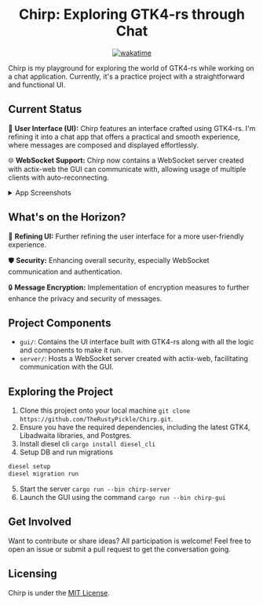<div align="center"><h1>Chirp: Exploring GTK4-rs through Chat</h1></div>

<div align=center><a href="https://wakatime.com/badge/github/TheRustyPickle/Chirp"><img src="https://wakatime.com/badge/github/TheRustyPickle/Chirp.svg" alt="wakatime"></a></div>

Chirp is my playground for exploring the world of GTK4-rs while working on a chat application. Currently, it's a practice project with a straightforward and functional UI.

## Current Status

🎨 **User Interface (UI):** Chirp features an interface crafted using GTK4-rs. I'm refining it into a chat app that offers a practical and smooth experience, where messages are composed and displayed effortlessly.

🌐 **WebSocket Support:** Chirp now contains a WebSocket server created with actix-web the GUI can communicate with, allowing usage of multiple clients with auto-reconnecting.

<details>
<summary>App Screenshots</summary>
  <img src="https://github.com/TheRustyPickle/Chirp/assets/35862475/56a88c28-3cbe-4ecf-8d32-ffb85e0f6a56">
  <img src="https://github.com/TheRustyPickle/Chirp/assets/35862475/39919dd7-8ebe-42ee-9a07-d5c4dcbf5601">
</details>

## What's on the Horizon?

🔧 **Refining UI:** Further refining the user interface for a more user-friendly experience.

🛡️ **Security:** Enhancing overall security, especially WebSocket communication and authentication.

🔒 **Message Encryption:** Implementation of encryption measures to further enhance the privacy and security of messages.

## Project Components

- `gui/`: Contains the UI interface built with GTK4-rs along with all the logic and components to make it run.
- `server/`: Hosts a WebSocket server created with actix-web, facilitating communication with the GUI.

## Exploring the Project

1. Clone this project onto your local machine `git clone https://github.com/TheRustyPickle/Chirp.git`.
2. Ensure you have the required dependencies, including the latest GTK4, Libadwaita libraries, and Postgres.
3. Install diesel cli `cargo install diesel_cli`
4. Setup DB and run migrations

```bash
diesel setup
diesel migration run
```

5. Start the server `cargo run --bin chirp-server`
6. Launch the GUI using the command `cargo run --bin chirp-gui`

## Get Involved

Want to contribute or share ideas? All participation is welcome! Feel free to open an issue or submit a pull request to get the conversation going.

## Licensing

Chirp is under the [MIT License](LICENSE).
